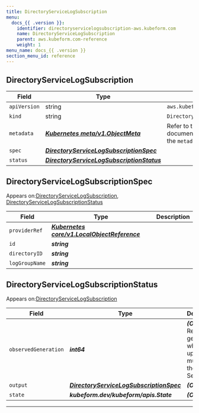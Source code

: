 ```yaml
---
title: DirectoryServiceLogSubscription
menu:
  docs_{{ .version }}:
    identifier: directoryservicelogsubscription-aws.kubeform.com
    name: DirectoryServiceLogSubscription
    parent: aws.kubeform.com-reference
    weight: 1
menu_name: docs_{{ .version }}
section_menu_id: reference
---
```


## DirectoryServiceLogSubscription
| Field | Type | Description |
| ------ | ----- | ----------- |
| `apiVersion` | string | `aws.kubeform.com/v1alpha1` |
|    `kind` | string | `DirectoryServiceLogSubscription` |
| `metadata` | ***[Kubernetes meta/v1.ObjectMeta](https://kubernetes.io/docs/reference/generated/kubernetes-api/v1.13/#objectmeta-v1-meta)***|Refer to the Kubernetes API documentation for the fields of the `metadata` field.|
| `spec` | ***[DirectoryServiceLogSubscriptionSpec](#directoryservicelogsubscriptionspec)***||
| `status` | ***[DirectoryServiceLogSubscriptionStatus](#directoryservicelogsubscriptionstatus)***||
## DirectoryServiceLogSubscriptionSpec


Appears on:[DirectoryServiceLogSubscription](#directoryservicelogsubscription), [DirectoryServiceLogSubscriptionStatus](#directoryservicelogsubscriptionstatus)


| Field | Type | Description |
| ------ | ----- | ----------- |
| `providerRef` | ***[Kubernetes core/v1.LocalObjectReference](https://kubernetes.io/docs/reference/generated/kubernetes-api/v1.13/#localobjectreference-v1-core)***||
| `id` | ***string***||
| `directoryID` | ***string***||
| `logGroupName` | ***string***||
## DirectoryServiceLogSubscriptionStatus


Appears on:[DirectoryServiceLogSubscription](#directoryservicelogsubscription)


| Field | Type | Description |
| ------ | ----- | ----------- |
| `observedGeneration` | ***int64***| ***(Optional)*** Resource generation, which is updated on mutation by the API Server.|
| `output` | ***[DirectoryServiceLogSubscriptionSpec](#directoryservicelogsubscriptionspec)***| ***(Optional)*** |
| `state` | ***kubeform.dev/kubeform/apis.State***| ***(Optional)*** |
---
